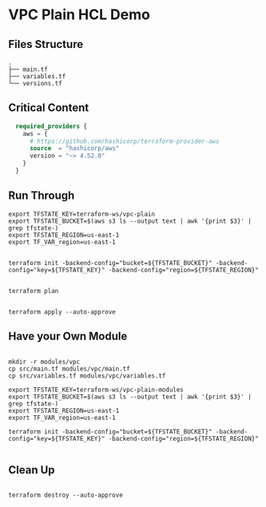 # VPC Plain HCL Demo

## Files Structure

```shell
.
├── main.tf
├── variables.tf
└── versions.tf
```

## Critical Content

```terraform
  required_providers {
    aws = {
      # https://github.com/hashicorp/terraform-provider-aws
      source  = "hashicorp/aws"
      version = "~> 4.52.0"
    }
  }
```

## Run Through

``` shell
export TFSTATE_KEY=terraform-ws/vpc-plain
export TFSTATE_BUCKET=$(aws s3 ls --output text | awk '{print $3}' | grep tfstate-)
export TFSTATE_REGION=us-east-1
export TF_VAR_region=us-east-1

```

```shell

terraform init -backend-config="bucket=${TFSTATE_BUCKET}" -backend-config="key=${TFSTATE_KEY}" -backend-config="region=${TFSTATE_REGION}"

```

```shell

terraform plan

```

```shell

terraform apply --auto-approve

```

## Have your Own Module

```shell

mkdir -r modules/vpc
cp src/main.tf modules/vpc/main.tf
cp src/variables.tf modules/vpc/variables.tf

```

```shell
export TFSTATE_KEY=terraform-ws/vpc-plain-modules
export TFSTATE_BUCKET=$(aws s3 ls --output text | awk '{print $3}' | grep tfstate-)
export TFSTATE_REGION=us-east-1
export TF_VAR_region=us-east-1
```

```shell
terraform init -backend-config="bucket=${TFSTATE_BUCKET}" -backend-config="key=${TFSTATE_KEY}" -backend-config="region=${TFSTATE_REGION}"
```

```terraform

```

## Clean Up

```shell

terraform destroy --auto-approve

```
